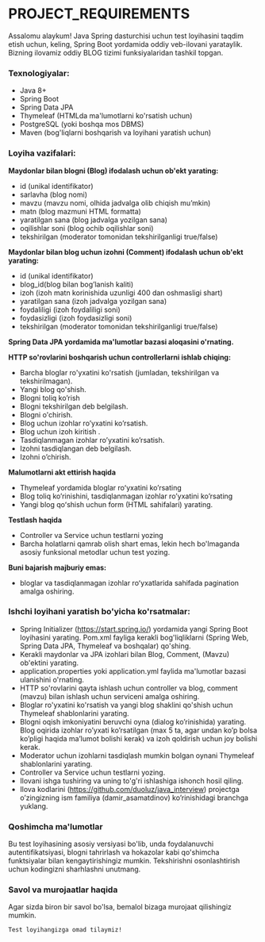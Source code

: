 # PROJECT_REQUIREMENTS

Assalomu alaykum! 
Java Spring dasturchisi uchun test loyihasini taqdim etish uchun, keling, Spring Boot yordamida oddiy veb-ilovani yarataylik. 
Bizning ilovamiz oddiy BLOG tizimi funksiyalaridan tashkil topgan.

### Texnologiyalar:
* Java 8+
* Spring Boot
* Spring Data JPA
* Thymeleaf (HTMLda ma'lumotlarni ko'rsatish uchun)
* PostgreSQL (yoki boshqa mos DBMS)
* Maven (bog'liqlarni boshqarish va loyihani yaratish uchun)

### Loyiha vazifalari:

**Maydonlar bilan blogni (Blog) ifodalash uchun ob'ekt yarating:**
* id (unikal identifikator)
* sarlavha (blog nomi)
* mavzu (mavzu nomi, olhida jadvalga olib chiqish mu’mkin)
* matn (blog mazmuni HTML formatta)
* yaratilgan sana (blog jadvalga yozilgan sana) 
* oqilishlar soni (blog ochib oqilishlar soni) 
* tekshirilgan (moderator tomonidan tekshirilganligi true/false)

**Maydonlar bilan blog uchun izohni (Comment) ifodalash uchun ob'ekt yarating:**
* id (unikal identifikator)
* blog_id(blog bilan bog’lanish kaliti)
* izoh (izoh matn korinishida uzunligi 400 dan oshmasligi shart)
* yaratilgan sana (izoh jadvalga yozilgan sana)
* foydaliligi (izoh foydaliligi soni)
* foydasizligi (izoh foydasizligi soni)
* tekshirilgan (moderator tomonidan tekshirilganligi true/false)

**Spring Data JPA yordamida ma'lumotlar bazasi aloqasini o'rnating.**

**HTTP so'rovlarini boshqarish uchun controllerlarni ishlab chiqing:**
* Barcha bloglar ro'yxatini ko'rsatish (jumladan, tekshirilgan va tekshirilmagan).
* Yangi blog qo'shish.
* Blogni toliq ko’rish 
* Blogni tekshirilgan deb belgilash. 
* Blogni o'chirish. 
* Blog uchun izohlar ro’yxatini ko’rsatish. 
* Blog uchun izoh kiritish . 
* Tasdiqlanmagan izohlar ro’yxatini ko’rsatish. 
* Izohni tasdiqlangan deb belgilash. 
* Izohni o’chirish.


**Malumotlarni akt ettirish haqida**
* Thymeleaf yordamida bloglar roʻyxatini ko’rsating
* Blog toliq ko’rinishini, tasdiqlanmagan izohlar ro’yxatini ko’rsating 
* Yangi blog qoʻshish uchun form (HTML sahifalari) yarating.

**Testlash haqida** 
* Controller va Service uchun testlarni yozing
* Barcha holatlarni qamrab olish shart emas, lekin hech bo'lmaganda asosiy funksional metodlar uchun test yozing.

**Buni bajarish majburiy emas:** 
* bloglar va tasdiqlanmagan izohlar roʻyxatlarida sahifada pagination amalga oshiring.

### Ishchi loyihani yaratish bo'yicha ko'rsatmalar:

* Spring Initializer (https://start.spring.io/) yordamida yangi Spring Boot loyihasini yarating. Pom.xml fayliga kerakli bog'liqliklarni (Spring Web, Spring Data JPA, Thymeleaf va boshqalar) qo'shing. 
* Kerakli maydonlar va JPA izohlari bilan Blog, Comment, (Mavzu) ob'ektini yarating. 
* application.properties yoki application.yml faylida ma'lumotlar bazasi ulanishini o'rnating. 
* HTTP so'rovlarini qayta ishlash uchun controller va blog, comment (mavzu)  bilan ishlash uchun serviceni amalga oshiring. 
* Bloglar ro'yxatini ko'rsatish va yangi blog shaklini qo'shish uchun Thymeleaf shablonlarini yarating. 
* Blogni oqish imkoniyatini beruvchi oyna (dialog ko’rinishida) yarating. Blog oqirida izohlar ro’yxati ko’rsatilgan (max 5 ta, agar undan ko’p bolsa ko’pligi haqida ma’lumot bolishi kerak) va izoh qoldirish uchun joy bolishi kerak. 
* Moderator uchun izohlarni tasdiqlash mumkin bolgan oynani Thymeleaf shablonlarini yarating. 
* Controller va Service uchun testlarni yozing. 
* Ilovani ishga tushiring va uning to'g'ri ishlashiga ishonch hosil qiling. 
* Ilova kodlarini (https://github.com/duoluz/java_interview)  projectga o’zingizning ism familiya (damir_asamatdinov) ko’rinishidagi branchga yuklang.


### Qoshimcha ma'lumotlar
Bu test loyihasining asosiy versiyasi bo'lib, unda foydalanuvchi autentifikatsiyasi, blogni tahrirlash va hokazolar kabi qo'shimcha funktsiyalar bilan kengaytirishingiz mumkin. 
Tekshirishni osonlashtirish uchun kodingizni sharhlashni unutmang.

### Savol va murojaatlar haqida
Agar sizda biron bir savol bo'lsa, bemalol bizaga murojaat qilishingiz mumkin.

`
Test loyihangizga omad tilaymiz!
`
